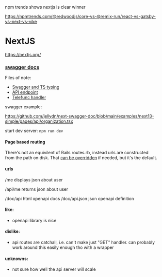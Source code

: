 
npm trends shows nextjs is clear winner

https://npmtrends.com/@redwoodjs/core-vs-@remix-run/react-vs-gatsby-vs-next-vs-vike

# NextJS

https://nextjs.org/

### [swagger docs](https://github.com/jellydn/next-swagger-doc)

Files of note:

* [Swagger and TS typing](models/user.ts)
* [API endpoint](pages/api/me.ts)
* [Telefunc handler](pages/me/index.telefunc.ts)

swagger example:

https://github.com/jellydn/next-swagger-doc/blob/main/examples/next13-simple/pages/api/organization.tsx

start dev server: `npm run dev`

#### Page based routing

There's not an equivilent of Rails routes.rb, instead urls are constructed from the path on disk.  That [can be overridden](https://nextjs.org/docs/app/building-your-application/routing/defining-routes) if
needed, but it's the default.



#### urls
/me displays json about user

/api/me returns json about user

/doc/api html openapi docs
/doc/api.json json openapi definition

#### like:
  * openapi library is nice

#### dislike:
  * api routes are catchall, i.e. can't make just  "GET" handler.  can probably work around this easily enough tho with a wrapper

#### unknowns:
  * not sure how well the api server will scale
